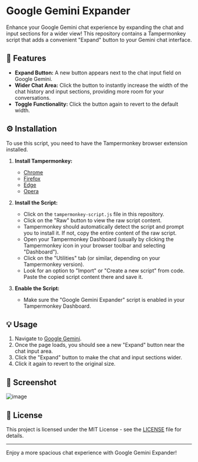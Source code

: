 # Google Gemini Expander

Enhance your Google Gemini chat experience by expanding the chat and input sections for a wider view! This repository contains a Tampermonkey script that adds a convenient "Expand" button to your Gemini chat interface.

## 🚀 Features

* **Expand Button:** A new button appears next to the chat input field on Google Gemini.
* **Wider Chat Area:** Click the button to instantly increase the width of the chat history and input sections, providing more room for your conversations.
* **Toggle Functionality:** Click the button again to revert to the default width.

## ⚙️ Installation

To use this script, you need to have the Tampermonkey browser extension installed.

1.  **Install Tampermonkey:**
    * [Chrome](https://chrome.google.com/webstore/detail/tampermonkey/dhdgffkkebhmkfjojejmpbldmpobfkfo)
    * [Firefox](https://addons.mozilla.org/en-US/firefox/addon/tampermonkey/)
    * [Edge](https://microsoftedge.microsoft.com/addons/detail/tampermonkey/iikmkjmpbldcldlgbcehfmhihdhpdfoj)
    * [Opera](https://addons.opera.com/en/extensions/details/tampermonkey-beta/)

2.  **Install the Script:**
    * Click on the `tampermonkey-script.js` file in this repository.
    * Click on the "Raw" button to view the raw script content.
    * Tampermonkey should automatically detect the script and prompt you to install it. If not, copy the entire content of the raw script.
    * Open your Tampermonkey Dashboard (usually by clicking the Tampermonkey icon in your browser toolbar and selecting "Dashboard").
    * Click on the "Utilities" tab (or similar, depending on your Tampermonkey version).
    * Look for an option to "Import" or "Create a new script" from code. Paste the copied script content there and save it.

3.  **Enable the Script:**
    * Make sure the "Google Gemini Expander" script is enabled in your Tampermonkey Dashboard.

## 💡 Usage

1.  Navigate to [Google Gemini](https://gemini.google.com/).
2.  Once the page loads, you should see a new "Expand" button near the chat input area.
3.  Click the "Expand" button to make the chat and input sections wider.
4.  Click it again to revert to the original size.

## 📸 Screenshot

![image](https://github.com/user-attachments/assets/9520ec54-65ce-479f-9d42-86632a0c40b8)

## 📄 License

This project is licensed under the MIT License - see the [LICENSE](LICENSE) file for details.


---

Enjoy a more spacious chat experience with Google Gemini Expander!
